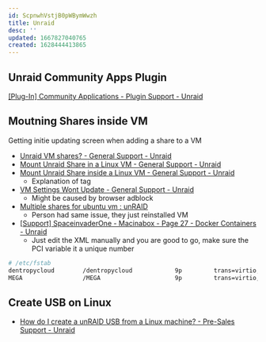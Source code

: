 ```yaml
---
id: ScpnwhVstjB0pWBymWwzh
title: Unraid
desc: ''
updated: 1667827040765
created: 1628444413865
---
```


## Unraid Community Apps Plugin

[[Plug-In] Community Applications - Plugin Support - Unraid](https://forums.unraid.net/topic/38582-plug-in-community-applications/)

## Moutning Shares inside VM

Getting initie updating screen when adding a share to a VM

* [Unraid VM shares? - General Support - Unraid](https://forums.unraid.net/topic/71600-unraid-vm-shares/)
* [Mount Unraid Share in a Linux VM - General Support - Unraid](https://forums.unraid.net/topic/99021-mount-unraid-share-in-a-linux-vm/)
* [Mount Unraid Share inside a Linux VM - General Support - Unraid](https://forums.unraid.net/topic/72592-mount-unraid-share-inside-a-linux-vm/)
  * Explanation of tag
* [VM Settings Wont Update - General Support - Unraid](https://forums.unraid.net/topic/75460-vm-settings-wont-update/)
  * Might be caused by browser adblock
* [Multiple shares for ubuntu vm : unRAID](https://old.reddit.com/r/unRAID/comments/dd0f5o/multiple_shares_for_ubuntu_vm/)
  * Person had same issue, they just reinstalled VM
* [[Support] SpaceinvaderOne - Macinabox - Page 27 - Docker Containers - Unraid](https://forums.unraid.net/topic/84601-support-spaceinvaderone-macinabox/page/27/)
  * Just edit the XML manually and you are good to go, make sure the PCI variable it a unique number

``` bash
# /etc/fstab
dentropycloud        /dentropycloud            9p         trans=virtio,version=9p2000.L,_netdev,rw 0 0
MEGA                 /MEGA                     9p         trans=virtio,version=9p2000.L,_netdev,rw 0 0
```

## Create USB on Linux

* [How do I create a unRAID USB from a Linux machine? - Pre-Sales Support - Unraid](https://forums.unraid.net/topic/72840-how-do-i-create-a-unraid-usb-from-a-linux-machine/)